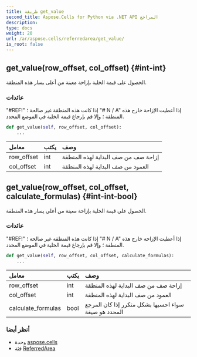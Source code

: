 ```yaml
---
title: طريقة get_value
second_title: Aspose.Cells for Python via .NET API المراجع
description:
type: docs
weight: 20
url: /ar/aspose.cells/referredarea/get_value/
is_root: false
---
```

##  get_value(row_offset, col_offset) {#int-int}
الحصول على قيمة الخلية بإزاحة معينة من أعلى يسار هذه المنطقة.


###  عائدات

"#REF!" إذا كانت هذه المنطقة غير صالحة ؛
"# N / A" إذا أعطيت الإزاحة خارج هذه المنطقة ؛
وإلا قم بإرجاع قيمة الخلية في الموضع المحدد.


```python
def get_value(self, row_offset, col_offset):
    ...
```


| معامل| يكتب| وصف|
| :- | :- | :- |
| row_offset | int | إزاحة صف من صف البداية لهذه المنطقة|
| col_offset | int |العمود من صف البداية لهذه المنطقة|


##  get_value(row_offset, col_offset, calculate_formulas) {#int-int-bool}
الحصول على قيمة الخلية بإزاحة معينة من أعلى يسار هذه المنطقة.


###  عائدات

"#REF!" إذا كانت هذه المنطقة غير صالحة ؛
"# N / A" إذا أعطيت الإزاحة خارج هذه المنطقة ؛
وإلا قم بإرجاع قيمة الخلية في الموضع المحدد.


```python
def get_value(self, row_offset, col_offset, calculate_formulas):
    ...
```


| معامل| يكتب| وصف|
| :- | :- | :- |
| row_offset | int | إزاحة صف من صف البداية لهذه المنطقة|
| col_offset | int |العمود من صف البداية لهذه المنطقة|
| calculate_formulas | bool | سواء احسبها بشكل متكرر إذا كان المرجع المحدد هو صيغة|



###  أنظر أيضا
* وحدة [aspose.cells](../../)
* فئة [ReferredArea](/cells/python-net/ar/aspose.cells/referredarea)
